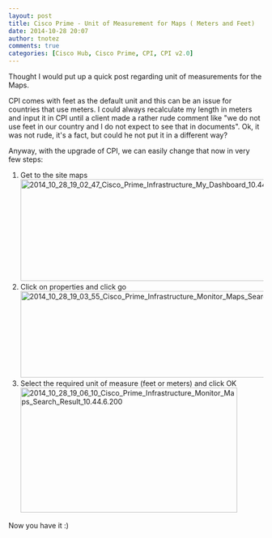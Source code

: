 ```yaml
---
layout: post
title: Cisco Prime - Unit of Measurement for Maps ( Meters and Feet)
date: 2014-10-28 20:07
author: tnotez
comments: true
categories: [Cisco Hub, Cisco Prime, CPI, CPI v2.0]
---
```

Thought I would put up a quick post regarding unit of measurements for the Maps.

CPI comes with feet as the default unit and this can be an issue for countries that use meters. I could always recalculate my length in meters and input it in CPI until a client made a rather rude comment like "we do not use feet in our country and I do not expect to see that in documents". Ok, it was not rude, it's a fact, but could he not put it in a different way?<!--more-->

Anyway, with the upgrade of CPI, we can easily change that now in very few steps:

<ol>
    <li>Get to the site maps<a href="https://littlenerdsdiary.files.wordpress.com/2014/10/2014_10_28_19_02_47_cisco_prime_infrastructure_my_dashboard_10-44-6-200.png"><img class="alignnone size-full wp-image-3348" src="https://littlenerdsdiary.files.wordpress.com/2014/10/2014_10_28_19_02_47_cisco_prime_infrastructure_my_dashboard_10-44-6-200.png" alt="2014_10_28_19_02_47_Cisco_Prime_Infrastructure_My_Dashboard_10.44.6.200" width="660" height="201" /></a></li>
    <li>Click on properties and click go<a href="https://littlenerdsdiary.files.wordpress.com/2014/10/2014_10_28_19_03_55_cisco_prime_infrastructure_monitor_maps_search_result_10-44-6-200.png"><img class="alignnone size-full wp-image-3349" src="https://littlenerdsdiary.files.wordpress.com/2014/10/2014_10_28_19_03_55_cisco_prime_infrastructure_monitor_maps_search_result_10-44-6-200.png" alt="2014_10_28_19_03_55_Cisco_Prime_Infrastructure_Monitor_Maps_Search_Result_10.44.6.200" width="660" height="171" /></a></li>
    <li>Select the required unit of measure (feet or meters) and click OK <a href="https://littlenerdsdiary.files.wordpress.com/2014/10/2014_10_28_19_06_10_cisco_prime_infrastructure_monitor_maps_search_result_10-44-6-200.png"><img class="alignnone size-full wp-image-3350" src="https://littlenerdsdiary.files.wordpress.com/2014/10/2014_10_28_19_06_10_cisco_prime_infrastructure_monitor_maps_search_result_10-44-6-200.png" alt="2014_10_28_19_06_10_Cisco_Prime_Infrastructure_Monitor_Maps_Search_Result_10.44.6.200" width="428" height="247" /></a></li>
</ol>

Now you have it :)
